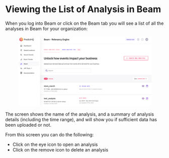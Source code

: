 # Viewing the List of Analysis in Beam

When you log into Beam or click on the Beam tab you will see a list of all the analyses in Beam for your organization:

<figure><img src="../../.gitbook/assets/image (61).png" alt=""><figcaption></figcaption></figure>

The screen shows the name of the analysis, and a summary of analysis details (including the time range), and will show you if sufficient data has been uploaded or not.

From this screen you can do the following:

* Click on the eye icon to open an analysis
* Click on the remove icon to delete an analysis
